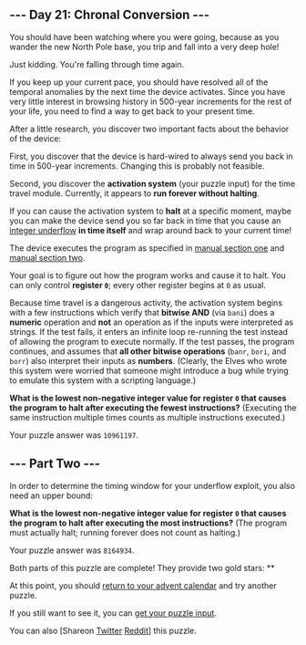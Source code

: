 
## --- Day 21: Chronal Conversion ---

You should have been watching where you were going, because as you wander the new North Pole base, you trip and fall into a very deep hole!

Just kidding.  You're falling through time again.

If you keep up your current pace, you should have resolved all of the temporal anomalies by the next time the device activates. Since you have very little interest in browsing history in 500-year increments for the rest of your life, you need to find a way to get back to your present time.

After a little research, you discover two important facts about the behavior of the device:

First, you discover that the device is hard-wired to always send you back in time in 500-year increments. Changing this is probably not feasible.

Second, you discover the **activation system** (your puzzle input) for the time travel module.  Currently, it appears to **run forever without halting**.

If you can cause the activation system to **halt** at a specific moment, maybe you can make the device send you so far back in time that you cause an [integer underflow](https://cwe.mitre.org/data/definitions/191.html) **in time itself** and wrap around back to your current time!

The device executes the program as specified in [manual section one](16) and [manual section two](19).

Your goal is to figure out how the program works and cause it to halt.  You can only control **register `0`**; every other register begins at `0` as usual.

Because time travel is a dangerous activity, the activation system begins with a few instructions which verify that **bitwise AND** (via `bani`) does a **numeric** operation and **not** an operation as if the inputs were interpreted as strings. If the test fails, it enters an infinite loop re-running the test instead of allowing the program to execute normally.  If the test passes, the program continues, and assumes that **all other bitwise operations** (`banr`, `bori`, and `borr`) also interpret their inputs as **numbers**. (Clearly, the Elves who wrote this system were worried that someone might introduce a bug while trying to emulate this system with a scripting language.)

**What is the lowest non-negative integer value for register `0` that causes the program to halt after executing the fewest instructions?** (Executing the same instruction multiple times counts as multiple instructions executed.)

Your puzzle answer was `10961197`.

## --- Part Two ---

In order to determine the timing window for your underflow exploit, you also need an upper bound:

**What is the lowest non-negative integer value for register `0` that causes the program to halt after executing the most instructions?** (The program must actually halt; running forever does not count as halting.)

Your puzzle answer was `8164934`.

Both parts of this puzzle are complete! They provide two gold stars: **

At this point, you should [return to your advent calendar](/2018) and try another puzzle.

If you still want to see it, you can [get your puzzle input](21/input).

You can also [Shareon
  [Twitter](https://twitter.com/intent/tweet?text=I%27ve+completed+%22Chronal+Conversion%22+%2D+Day+21+%2D+Advent+of+Code+2018&amp;url=https%3A%2F%2Fadventofcode%2Ecom%2F2018%2Fday%2F21&amp;related=ericwastl&amp;hashtags=AdventOfCode)
[Reddit](http://www.reddit.com/submit?url=https%3A%2F%2Fadventofcode%2Ecom%2F2018%2Fday%2F21&amp;title=I%27ve+completed+%22Chronal+Conversion%22+%2D+Day+21+%2D+Advent+of+Code+2018)] this puzzle.
